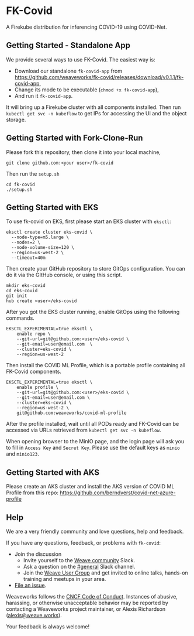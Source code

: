 # FK-Covid

A Firekube distribution for inferencing COVID-19 using COVID-Net.

## Getting Started - Standalone App

We provide several ways to use FK-Covid.
The easiest way is:
  
  * Download our standalone `fk-covid-app` from https://github.com/weaveworks/fk-covid/releases/download/v0.1.1/fk-covid-app,
  * Change its mode to be executable (`chmod +x fk-covid-app`),
  * And run it `fk-covid-app`.

It will bring up a Firekube cluster with all components installed.
Then run `kubectl get svc -n kubeflow` to get IPs for accessing the UI and the object storage.


## Getting Started with Fork-Clone-Run

Please fork this repository, then clone it into your local machine,

    git clone github.com:<your user>/fk-covid

Then run the `setup.sh`

	cd fk-covid
	./setup.sh

## Getting Started with EKS

To use fk-covid on EKS, first please start an EKS cluster with `eksctl`:

	eksctl create cluster eks-covid \
	  --node-type=m5.large \
	  --nodes=2 \
	  --node-volume-size=120 \
	  --region=us-west-2 \
	  --timeout=40m

Then create your GitHub repository to store GitOps configuration. You can do it via the GItHub console, or using this script.
	
	mkdir eks-covid
	cd eks-covid
	git init
	hub create <user>/eks-covid

After you got the EKS cluster running, enable GitOps using the following commands.

	EKSCTL_EXPERIMENTAL=true eksctl \
	    enable repo \
	    --git-url=git@github.com:<user>/eks-covid \
	    --git-email=user@email.com  \
	    --cluster=eks-covid \
	    --region=us-west-2

Then install the COVID ML Profile, which is a portable profile containing all FK-Covid components. 

	EKSCTL_EXPERIMENTAL=true eksctl \
	    enable profile \
	    --git-url=git@github.com:<user>/eks-covid \
	    --git-email=user@email.com \
	    --cluster=eks-covid \
	    --region=us-west-2 \
	    git@github.com:weaveworks/covid-ml-profile

After the profile installed, wait until all PODs ready and FK-Covid can be accessed via URLs retrieved from `kubectl get svc -n kubeflow`.

When opening browser to the MinIO page, and the login page will ask you to fill in `Access Key` and `Secret Key`. Please use the default keys as `minio` and `minio123`.

## Getting Started with AKS

Please create an AKS cluster and install the AKS version of COVID ML Profile from this repo: https://github.com/berndverst/covid-net-azure-profile

## Help

We are a very friendly community and love questions, help and feedback.

If you have any questions, feedback, or problems with `fk-covid`:

* Join the discussion
  * Invite yourself to the <a href="https://slack.weave.works/" target="_blank">Weave community</a> Slack.
  * Ask a question on the [#general](https://weave-community.slack.com/messages/general/) Slack channel.
  * Join the [Weave User Group](https://www.meetup.com/pro/Weave/) and get invited to online talks, hands-on training and meetups in your area.
* [File an issue](https://github.com/weaveworks/fk-covid/issues/new).

Weaveworks follows the [CNCF Code of Conduct](https://github.com/cncf/foundation/blob/master/code-of-conduct.md). Instances of abusive, harassing, or otherwise unacceptable behavior may be reported by contacting a Weaveworks project maintainer, or Alexis Richardson (alexis@weave.works).

Your feedback is always welcome!
